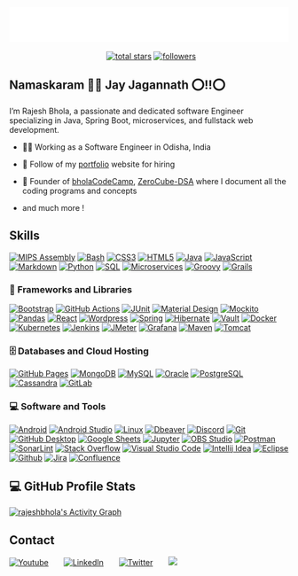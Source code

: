 
<p align="center">
  <img src="./name.svg" alt="Rajesh Bhola" />
</p>


<p align="center">
  &nbsp; 
  <a href="https://github.com/rajeshbhola?tab=repositories&sort=stargazers">
    <img alt="total stars" title="Total stars on GitHub" src="https://custom-icon-badges.demolab.com/github/stars/rajeshbhola?color=55960c&style=for-the-badge&labelColor=488207&logo=star"/></a>
  <a href="https://github.com/rajeshbhola?tab=followers">
    <img alt="followers" title="Follow me on Github" src="https://custom-icon-badges.demolab.com/github/followers/rajeshbhola?color=236ad3&labelColor=1155ba&style=for-the-badge&logo=person-add&label=Follow&logoColor=white"/></a>
</p>


## Namaskaram 🙏🏻 Jay Jagannath ⭕‼️⭕
I’m Rajesh Bhola, a passionate and dedicated software Engineer specializing in Java, Spring Boot, microservices, and fullstack web development.

- 👨‍💻 Working as a Software Engineer in Odisha, India
  
- 🦔 Follow of my [portfolio](https://rajeshbhola.github.io) website for hiring

- 🧭 Founder of [bholaCodeCamp](https://rajeshbhola.github.io/bholacodecamp), [ZeroCube-DSA](https://rajeshbhola.github.io/zerocube-dsa) where I document all the coding programs and concepts

+ and much more !



## Skills
<p>
      <a href="https://github.com/search?q=owner%3Arajeshbhola+kafka"><img alt="MIPS Assembly" src="https://img.shields.io/badge/apache%20kafka-525252.svg?logo=apache-kafka&logoColor=white"></a>
      <a href="https://github.com/search?q=owner%3Arajeshbhola+html"><img alt="Bash" src="https://img.shields.io/badge/Bash-121011.svg?logo=gnu-bash&logoColor=white"></a>
      <a href="https://github.com/search?q=owner%3Arajeshbhola+css"><img alt="CSS3" src="https://img.shields.io/badge/CSS-1572B6.svg?logo=css3&logoColor=white"></a>
      <a href="https://github.com/search?q=owner%3Arajeshbhola+html"><img alt="HTML5" src="https://img.shields.io/badge/HTML-E34F26.svg?logo=html5&logoColor=white"></a>
      <a href="https://github.com/search?q=owner%3Arajeshbhola+java"><img alt="Java" src="https://custom-icon-badges.demolab.com/badge/Java-007396.svg?logo=java&logoColor=white"></a>
      <a href="https://github.com/search?q=owner%3Arajeshbhola+javascript"><img alt="JavaScript" src="https://img.shields.io/badge/JavaScript-F7DF1E.svg?logo=javascript&logoColor=black"></a>
      <a href="https://github.com/search?q=owner%3Arajeshbhola+markdown"><img alt="Markdown" src="https://img.shields.io/badge/Markdown-000000.svg?logo=markdown&logoColor=white"></a>
      <a href="https://github.com/search?q=user%3ADenverCoder1+language%3Apython"><img alt="Python" src="https://img.shields.io/badge/Python-14354C.svg?logo=python&logoColor=white"></a>
      <a href="https://github.com/search?q=owner%3Arajeshbhola+sql"><img alt="SQL" src="https://custom-icon-badges.demolab.com/badge/SQL-025E8C.svg?logo=database&logoColor=white"></a>
      <a href="https://github.com/search?q=owner%3Arajeshbhola+sql"><img alt="Microservices" src="https://img.shields.io/badge/%20microservices-919152.svg?logo=microservices&logoColor=white"></a>
      <a href="https://github.com/search?q=owner%3Arajeshbhola+sql"><img alt="Groovy" src="https://img.shields.io/badge/%20groovy-919152.svg?logo=groovy&logoColor=#4298B8"></a>
      <a href="https://github.com/search?q=owner%3Arajeshbhola+sql"><img alt="Grails" src="https://img.shields.io/badge/%20grails-919152.svg?logo=grails&logoColor=white"></a>

  </p>

  <h3>🧰 Frameworks and Libraries</h3>

  <p>
      <a href="#"><img alt="Bootstrap" src="https://img.shields.io/badge/Bootstrap-7952B3.svg?logo=bootstrap&logoColor=white"></a>
      <a href="#"><img alt="GitHub Actions" src="https://img.shields.io/badge/GitHub%20Actions-2671E5.svg?logo=github%20actions&logoColor=white"></a>
      <a href="#"><img alt="JUnit" src="https://custom-icon-badges.demolab.com/badge/JUnit-25A162.svg?logo=check-circle&logoColor=white"></a>
      <a href="#"><img alt="Material Design" src="https://img.shields.io/badge/Material%20Design-0081CB.svg?logo=material-design&logoColor=white"></a>
      <a href="#"><img alt="Mockito" src="https://custom-icon-badges.demolab.com/badge/Mockito-0d1620.svg?logo=mockito"></a>
      <a href="#"><img alt="Pandas" src="https://img.shields.io/badge/Pandas-150458.svg?logo=pandas&logoColor=white"></a>
      <a href="#"><img alt="React" src="https://img.shields.io/badge/React-20232a.svg?logo=react&logoColor=%2361DAFB"></a>
      <a href="#"><img alt="Wordpress" src="https://img.shields.io/badge/Wordpress-21759B?logo=wordpress&logoColor=white"></a>
      <a href="#"><img alt="Spring" src="https://img.shields.io/badge/%20spring-009900.svg?logo=spring&logoColor=white"></a>
      <a href="#"><img alt="Hibernate" src="https://img.shields.io/badge/%20hibernate-000099.svg?logo=hibernate&logoColor=white"></a>
      <a href="#"><img alt="Vault" src="https://img.shields.io/badge/%20vault-012019.svg?logo=vault&logoColor=white"></a>
      <a href="#"><img alt="Docker" src="https://img.shields.io/badge/%20docker-111152.svg?logo=docker&logoColor=white"></a>
      <a href="#"><img alt="Kubernetes" src="https://img.shields.io/badge/%20kubernetes-911152.svg?logo=kubernetes&logoColor=white"></a>
      <a href="#"><img alt="Jenkins" src="https://img.shields.io/badge/%20jenkins-919152.svg?logo=jenkins&logoColor=white"></a>
      <a href="#"><img alt="JMeter" src="https://img.shields.io/badge/%20jmeter-019000.svg?logo=jmeter&logoColor=white"></a>
      <a href="#"><img alt="Grafana" src="https://img.shields.io/badge/%20grafana-info.svg?logo=grafana&logoColor=white"></a>
      <a href="#"><img alt="Maven" src="https://img.shields.io/badge/%20maven-pink.svg?logo=maven&logoColor=white"></a>
      <a href="#"><img alt="Tomcat" src="https://img.shields.io/badge/%20tomcat-blue.svg?logo=tomcat&logoColor=white"></a>
    
      
  </p>

  <h3>🗄️ Databases and Cloud Hosting</h3>

  <p>
      <a href="#"><img alt="GitHub Pages" src="https://img.shields.io/badge/GitHub%20Pages-327FC7.svg?logo=github&logoColor=white"></a>
      <a href="#"><img alt="MongoDB" src ="https://img.shields.io/badge/MongoDB-4ea94b.svg?logo=mongodb&logoColor=white"></a>
      <a href="#"><img alt="MySQL" src="https://img.shields.io/badge/MySQL-00f.svg?logo=mysql&logoColor=white"></a>
      <a href="#"><img alt="Oracle" src ="https://img.shields.io/badge/Oracle-F00000.svg?logo=oracle&logoColor=white"></a>
      <a href="#"><img alt="PostgreSQL" src ="https://img.shields.io/badge/PostgreSQL-316192.svg?logo=postgresql&logoColor=white"></a>
      <a href="#"><img alt="Cassandra" src="https://img.shields.io/badge/%20cassandra-yellow.svg?logo=cassandra&logoColor=white"></a>
      <a href="#"><img alt="GitLab" src="https://img.shields.io/badge/%20gitlab-red.svg?logo=gitlab&logoColor=white"></a>
      
  </p>

  <h3>💻 Software and Tools</h3>

  <p>
      <a href="#"><img alt="Android" src="https://img.shields.io/badge/Android-3DDC84?logo=android&logoColor=white"></a>
      <a href="#"><img alt="Android Studio" src="https://img.shields.io/badge/Android%20Studio-008678.svg?logo=android-studio&logoColor=white"></a>
      <a href="#"><img alt="Linux" src="https://img.shields.io/badge/%20Linux-1793D1.svg?logo=linux&logoColor=white"></a>
      <a href="#"><img alt="Dbeaver" src="https://custom-icon-badges.demolab.com/badge/-Dbeaver-372923?logo=dbeaver-mono&logoColor=white"></a>
      <a href="#"><img alt="Discord" src="https://img.shields.io/badge/-Discord-5865F2.svg?logo=discord&logoColor=white"></a>
      <a href="#"><img alt="Git" src="https://img.shields.io/badge/Git-F05033.svg?logo=git&logoColor=white"></a>
      <a href="#"><img alt="GitHub Desktop" src="https://img.shields.io/badge/GitHub%20Desktop-8034A9.svg?logo=github&logoColor=white"></a>
      <a href="#"><img alt="Google Sheets" src="https://img.shields.io/badge/Sheets-34A853.svg?logo=google%20sheets&logoColor=white"></a>
      <a href="#"><img alt="Jupyter" src="https://img.shields.io/badge/Jupyter-F37626.svg?logo=Jupyter&logoColor=white"></a>
      <a href="#"><img alt="OBS Studio" src="https://img.shields.io/badge/-OBS-302E31?logo=obs-studio&logoColor=white"></a>
      <a href="#"><img alt="Postman" src="https://img.shields.io/badge/Postman-FF6C37?logo=postman&logoColor=white"></a>
      <a href="#"><img alt="SonarLint" src="https://img.shields.io/badge/-SonarLint-CB2029?logo=sonarlint&logoColor=white"></a>
      <a href="#"><img alt="Stack Overflow" src="https://img.shields.io/badge/-Stack%20Overflow-FE7A16?logo=stack-overflow&logoColor=white"></a>
      <a href="#"><img alt="Visual Studio Code" src="https://img.shields.io/badge/Visual%20Studio%20Code-0078d7.svg?logo=visual-studio-code&logoColor=white"></a>
      <a href="#"><img alt="Intellij Idea" src="https://img.shields.io/badge/Intellij%20Idea-009312.svg?logo=intellij-idea&logoColor=white"></a>
      <a href="#"><img alt="Eclipse" src="https://img.shields.io/badge/%20eclipse-112234.svg?logo=eclipse&logoColor=white"></a>
      <a href="#"><img alt="Github" src="https://img.shields.io/badge/%20github-525252.svg?logo=github&logoColor=white"></a>
      <a href="#"><img alt="Jira" src="https://img.shields.io/badge/%20jira-blue.svg?logo=jira&logoColor=white"></a>
      <a href="#"><img alt="Confluence" src="https://img.shields.io/badge/%20confluence-grey.svg?logo=confluence&logoColor=white"></a>
    

  </p>



## 💻 GitHub Profile Stats

  <!-- https://github.com/rajesh-bhola/github-readme-activity-graph -->

  <a href="https://github.com/rajeshbhola/github-readme-activity-graph"><img alt="rajeshbhola's Activity Graph" src="https://github-readme-activity-graph.vercel.app/graph/?username=rajeshbhola&bg_color=1F222E&color=F8D866&line=F85D7F&point=FFFFFF&hide_border=true" /></a>


## Contact


<!-- Social icons section -->
<p>
  <a href="https://www.youtube.com/@bholarajesh"><img alt="Youtube" title="Youtube" src="https://img.shields.io/badge/%20youtube-red.svg?logo=youtube&logoColor=white"/></a>
  &#8287;&#8287;&#8287;&#8287;&#8287;
  <a href="https://www.linkedin.com/in/the-rajesh-bhola/"><img alt="LinkedIn" title="LinkedIn" src="https://img.shields.io/badge/%20linkedin-blue.svg?logo=linkedin&logoColor=white"/></a>
  &#8287;&#8287;&#8287;&#8287;&#8287;
  <a href="https://twitter.com/therajeshbhola"><img alt="Twitter" title="Twitter" src="https://img.shields.io/badge/%20x-white.svg?logo=x&logoColor=black"/></a>
  &#8287;&#8287;&#8287;&#8287;&#8287;
  <a href="" alt="Discord" title="Dev Pro Tips Discord Server"><img src="https://img.shields.io/badge/%20discord-purple.svg?logo=discord&logoColor=white"/></a>
  &#8287;&#8287;&#8287;&#8287;&#8287;

<!--   &#8287;&#8287;&#8287;&#8287;&#8287;
  <a href="http://eyl327.mywebcommunity.org/promos/"><img width="32px" alt="Free Stuff" title="Free gifts for you" src="https://i.imgur.com/0uVwkoZ.png"/></a> -->
</p>
